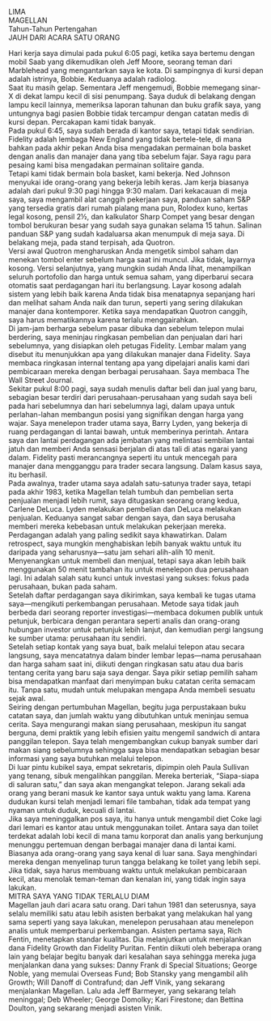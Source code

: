 LIMA  
MAGELLAN  
Tahun-Tahun Pertengahan  
JAUH DARI ACARA SATU ORANG  

Hari kerja saya dimulai pada pukul 6:05 pagi, ketika saya bertemu dengan mobil Saab yang dikemudikan oleh Jeff Moore, seorang teman dari Marblehead yang mengantarkan saya ke kota. Di sampingnya di kursi depan adalah istrinya, Bobbie. Keduanya adalah radiolog.  
Saat itu masih gelap. Sementara Jeff mengemudi, Bobbie memegang sinar-X di dekat lampu kecil di sisi penumpang. Saya duduk di belakang dengan lampu kecil lainnya, memeriksa laporan tahunan dan buku grafik saya, yang untungnya bagi pasien Bobbie tidak tercampur dengan catatan medis di kursi depan. Percakapan kami tidak banyak.  
Pada pukul 6:45, saya sudah berada di kantor saya, tetapi tidak sendirian. Fidelity adalah lembaga New England yang tidak bertele-tele, di mana bahkan pada akhir pekan Anda bisa mengadakan permainan bola basket dengan analis dan manajer dana yang tiba sebelum fajar. Saya ragu para pesaing kami bisa mengadakan permainan solitaire ganda.  
Tetapi kami tidak bermain bola basket, kami bekerja. Ned Johnson menyukai ide orang-orang yang bekerja lebih keras. Jam kerja biasanya adalah dari pukul 9:30 pagi hingga 9:30 malam. Dari kekacauan di meja saya, saya mengambil alat canggih pekerjaan saya, panduan saham S&P yang tersedia gratis dari rumah pialang mana pun, Rolodex kuno, kertas legal kosong, pensil 2½, dan kalkulator Sharp Compet yang besar dengan tombol berukuran besar yang sudah saya gunakan selama 15 tahun. Salinan panduan S&P yang sudah kadaluarsa akan menumpuk di meja saya. Di belakang meja, pada stand terpisah, ada Quotron.  
Versi awal Quotron mengharuskan Anda mengetik simbol saham dan menekan tombol enter sebelum harga saat ini muncul. Jika tidak, layarnya kosong. Versi selanjutnya, yang mungkin sudah Anda lihat, menampilkan seluruh portofolio dan harga untuk semua saham, yang diperbarui secara otomatis saat perdagangan hari itu berlangsung. Layar kosong adalah sistem yang lebih baik karena Anda tidak bisa menatapnya sepanjang hari dan melihat saham Anda naik dan turun, seperti yang sering dilakukan manajer dana kontemporer. Ketika saya mendapatkan Quotron canggih, saya harus mematikannya karena terlalu menggairahkan.  
Di jam-jam berharga sebelum pasar dibuka dan sebelum telepon mulai berdering, saya meninjau ringkasan pembelian dan penjualan dari hari sebelumnya, yang disiapkan oleh petugas Fidelity. Lembar malam yang disebut itu menunjukkan apa yang dilakukan manajer dana Fidelity. Saya membaca ringkasan internal tentang apa yang dipelajari analis kami dari pembicaraan mereka dengan berbagai perusahaan. Saya membaca The Wall Street Journal.  
Sekitar pukul 8:00 pagi, saya sudah menulis daftar beli dan jual yang baru, sebagian besar terdiri dari perusahaan-perusahaan yang sudah saya beli pada hari sebelumnya dan hari sebelumnya lagi, dalam upaya untuk perlahan-lahan membangun posisi yang signifikan dengan harga yang wajar. Saya menelepon trader utama saya, Barry Lyden, yang bekerja di ruang perdagangan di lantai bawah, untuk memberinya perintah. Antara saya dan lantai perdagangan ada jembatan yang melintasi sembilan lantai jatuh dan memberi Anda sensasi berjalan di atas tali di atas ngarai yang dalam. Fidelity pasti merancangnya seperti itu untuk mencegah para manajer dana mengganggu para trader secara langsung. Dalam kasus saya, itu berhasil.  
Pada awalnya, trader utama saya adalah satu-satunya trader saya, tetapi pada akhir 1983, ketika Magellan telah tumbuh dan pembelian serta penjualan menjadi lebih rumit, saya ditugaskan seorang orang kedua, Carlene DeLuca. Lyden melakukan pembelian dan DeLuca melakukan penjualan. Keduanya sangat sabar dengan saya, dan saya berusaha memberi mereka kebebasan untuk melakukan pekerjaan mereka.  
Perdagangan adalah yang paling sedikit saya khawatirkan. Dalam retrospect, saya mungkin menghabiskan lebih banyak waktu untuk itu daripada yang seharusnya—satu jam sehari alih-alih 10 menit. Menyenangkan untuk membeli dan menjual, tetapi saya akan lebih baik menggunakan 50 menit tambahan itu untuk menelepon dua perusahaan lagi. Ini adalah salah satu kunci untuk investasi yang sukses: fokus pada perusahaan, bukan pada saham.  
Setelah daftar perdagangan saya dikirimkan, saya kembali ke tugas utama saya—mengikuti perkembangan perusahaan. Metode saya tidak jauh berbeda dari seorang reporter investigasi—membaca dokumen publik untuk petunjuk, berbicara dengan perantara seperti analis dan orang-orang hubungan investor untuk petunjuk lebih lanjut, dan kemudian pergi langsung ke sumber utama: perusahaan itu sendiri.  
Setelah setiap kontak yang saya buat, baik melalui telepon atau secara langsung, saya mencatatnya dalam binder lembar lepas—nama perusahaan dan harga saham saat ini, diikuti dengan ringkasan satu atau dua baris tentang cerita yang baru saja saya dengar. Saya pikir setiap pemilih saham bisa mendapatkan manfaat dari menyimpan buku catatan cerita semacam itu. Tanpa satu, mudah untuk melupakan mengapa Anda membeli sesuatu sejak awal.  
Seiring dengan pertumbuhan Magellan, begitu juga perpustakaan buku catatan saya, dan jumlah waktu yang dibutuhkan untuk meninjau semua cerita. Saya mengurangi makan siang perusahaan, meskipun itu sangat berguna, demi praktik yang lebih efisien yaitu mengemil sandwich di antara panggilan telepon. Saya telah mengembangkan cukup banyak sumber dari makan siang sebelumnya sehingga saya bisa mendapatkan sebagian besar informasi yang saya butuhkan melalui telepon.  
Di luar pintu kubikel saya, empat sekretaris, dipimpin oleh Paula Sullivan yang tenang, sibuk mengalihkan panggilan. Mereka berteriak, “Siapa-siapa di saluran satu,” dan saya akan mengangkat telepon. Jarang sekali ada orang yang berani masuk ke kantor saya untuk waktu yang lama. Karena dudukan kursi telah menjadi lemari file tambahan, tidak ada tempat yang nyaman untuk duduk, kecuali di lantai.  
Jika saya meninggalkan pos saya, itu hanya untuk mengambil diet Coke lagi dari lemari es kantor atau untuk menggunakan toilet. Antara saya dan toilet terdekat adalah lobi kecil di mana tamu korporat dan analis yang berkunjung menunggu pertemuan dengan berbagai manajer dana di lantai kami. Biasanya ada orang-orang yang saya kenal di luar sana. Saya menghindari mereka dengan menyelinap turun tangga belakang ke toilet yang lebih sepi. Jika tidak, saya harus membuang waktu untuk melakukan pembicaraan kecil, atau menolak teman-teman dan kenalan ini, yang tidak ingin saya lakukan.  
MITRA SAYA YANG TIDAK TERLALU DIAM  
Magellan jauh dari acara satu orang. Dari tahun 1981 dan seterusnya, saya selalu memiliki satu atau lebih asisten berbakat yang melakukan hal yang sama seperti yang saya lakukan, menelepon perusahaan atau menelepon analis untuk memperbarui perkembangan. Asisten pertama saya, Rich Fentin, menetapkan standar kualitas. Dia melanjutkan untuk menjalankan dana Fidelity Growth dan Fidelity Puritan. Fentin diikuti oleh beberapa orang lain yang belajar begitu banyak dari kesalahan saya sehingga mereka juga menjalankan dana yang sukses: Danny Frank di Special Situations; George Noble, yang memulai Overseas Fund; Bob Stansky yang mengambil alih Growth; Will Danoff di Contrafund; dan Jeff Vinik, yang sekarang menjalankan Magellan. Lalu ada Jeff Barmeyer, yang sekarang telah meninggal; Deb Wheeler; George Domolky; Kari Firestone; dan Bettina Doulton, yang sekarang menjadi asisten Vinik.